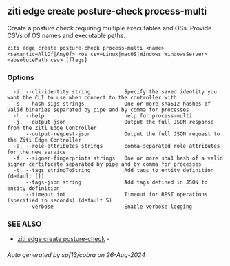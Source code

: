 ## ziti edge create posture-check process-multi

Create a posture check requiring multiple executables and OSs. Provide CSVs of OS names and executable paths.

```
ziti edge create posture-check process-multi <name> <semantic=AllOf|AnyOf> <os csv=Linux|macOS|Windows|WindowsServer> <absolutePath csv> [flags]
```

### Options

```
  -i, --cli-identity string           Specify the saved identity you want the CLI to use when connect to the controller with
  -s, --hash-sigs strings             One or more sha512 hashes of valid binaries separated by pipe and by comma for processes
  -h, --help                          help for process-multi
  -j, --output-json                   Output the full JSON response from the Ziti Edge Controller
      --output-request-json           Output the full JSON request to the Ziti Edge Controller
  -a, --role-attributes strings       comma-separated role attributes for the new service
  -f, --signer-fingerprints strings   One or more sha1 hash of a valid signer certificate separated by pipe and by comma for processes
  -t, --tags stringToString           Add tags to entity definition (default [])
      --tags-json string              Add tags defined in JSON to entity definition
      --timeout int                   Timeout for REST operations (specified in seconds) (default 5)
      --verbose                       Enable verbose logging
```

### SEE ALSO

* [ziti edge create posture-check](../posture-check.md)	 - 

###### Auto generated by spf13/cobra on 26-Aug-2024
